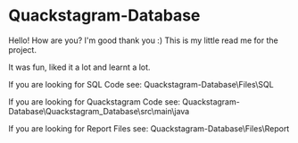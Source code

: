 # Quackstagram-Database
Hello! How are you? I'm good thank you :)
This is my little read me for the project.

It was fun, liked it a lot and learnt a lot.

If you are looking for SQL Code see:
Quackstagram-Database\Files\SQL

If you are looking for Quackstagram Code see:
Quackstagram-Database\Quackstagram_Database\src\main\java

If you are looking for Report Files see:
Quackstagram-Database\Files\Report